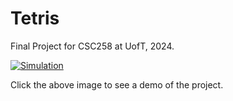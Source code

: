 # Tetris

Final Project for CSC258 at UofT, 2024. 

[![Simulation](https://img.youtube.com/vi/3h_8-vMZnq8/0.jpg)](https://youtu.be/3h_8-vMZnq8)

Click the above image to see a demo of the project. 
